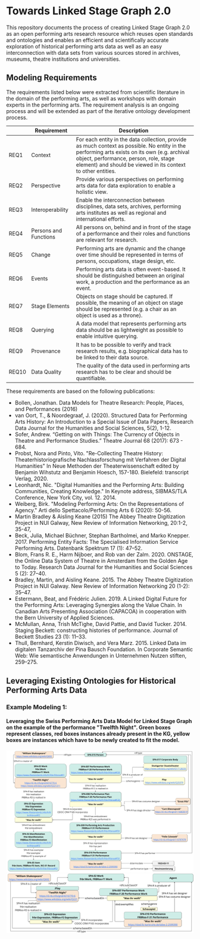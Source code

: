 # Towards Linked Stage Graph 2.0
This repository documents the process of creating Linked Stage Graph 2.0 as an open performing arts research resource which reuses open standards and ontologies and enables an efficient and scientifically accurate exploration of historical performing arts data as well as an easy interconnection with data sets from various sources stored in archives, museums, theatre institutions and universities.
## Modeling Requirements

The requirements listed below were extracted from scientific literature in the domain of the performing arts, as well as workshops with domain experts in the performing arts. The requirement analysis is an ongoing process and will be extended as part of the iterative ontology development process. 

|   |Requirement|Description  |
| ------  | ------ | ------ |
| REQ1  | Context| For each entity in the data collection, provide as much context as possible. No entity in the performing arts exists on its own (e.g. archival object, performance, person, role, stage element) and should be viewed in its context to other entities.  |
|  REQ2 | Perspective | Provide various perspectives on performing arts data for data exploration to enable a holistic view.  |
| REQ3  | Interoperability | Enable the interconnection between disciplines, data sets, archives, performing arts institutes as well as regional and international efforts. |
| REQ4  |Persons and Functions  | All persons on, behind and in front of the stage of a performance and their roles and functions are relevant for research. |
| REQ5 | Change | Performing arts are dynamic and the change over time should be represented in terms of persons, occupations, stage design, etc. |
| REQ6  | Events | Performing arts data is often event-based. It should be distinguished between an original work, a production and the performance as an event.|
| REQ7  | Stage Elements | Objects on stage should be captured. If possible, the meaning of an object on stage should be represented (e.g. a chair as an object is used as a throne). |
| REQ8  | Querying | A data model that represents performing arts data should be as lightweight as possible to enable intuitive querying. |
| REQ9 |  Provenance| It has to be possible to verify and track research results, e.g. biographical data has to be linked to their data source. |
| REQ10  | Data Quality | The quality of the data used in performing arts research has to be clear and should be quantifiable. |

These requirements are based on the following publications: 
- Bollen, Jonathan. Data Models for Theatre Research: People, Places, and Performances (2016)
- van Oort, T., & Noordegraaf, J. (2020). Structured Data for Performing Arts History: An Introduction to a Special Issue of Data Papers, Research Data Journal for the Humanities and Social Sciences, 5(2), 1-12. 
- Sofer, Andrew. “Getting on with Things: The Currency of Objects in Theatre and Performance Studies.” Theatre Journal 68 (2017): 673 - 684. 
- Probst, Nora and Pinto, Vito. "Re-Collecting Theatre History: Theaterhistoriografische Nachlassforschung mit Verfahren der Digital Humanities" In Neue Methoden der Theaterwissenschaft edited by Benjamin Wihstutz and Benjamin Hoesch, 157-180. Bielefeld: transcript Verlag, 2020. 
- Leonhardt, Nic. "Digital Humanities and the Performing Arts: Building Communities, Creating Knowledge." In Keynote address, SIBMAS/TLA Conference, New York City, vol. 12. 2014.
- Weiberg, Birk. "Modeling Performing Arts: On the Representations of Agency." Arti dello Spettacolo/Performing Arts 6 (2020): 50-56.
- Martin Bradley & Aisling Keane (2015) The Abbey Theatre Digitization Project in NUI Galway, New Review of Information Networking, 20:1-2, 35-47, 
- Beck, Julia, Michael Büchner, Stephan Bartholmei, and Marko Knepper. 2017. Performing Entity Facts: The Specialised Information Service Performing Arts. Datenbank Spektrum 17 (1): 47–52.
- Blom, Frans R. E., Harm Nijboer, and Rob van der Zalm. 2020. ONSTAGE, the Online Data System of Theatre in Amsterdam from the Golden Age to Today. Research Data Journal for the Humanities and Social Sciences 5 (2): 27–40. 
- Bradley, Martin, and Aisling Keane. 2015. The Abbey Theatre Digitization Project in NUI Galway. New Review of Information Networking 20 (1-2): 35–47.
- Estermann, Beat, and Frédéric Julien. 2019. A Linked Digital Future for the Performing Arts: Leveraging Synergies along the Value Chain. In Canadian Arts Presenting Association (CAPACOA) in cooperation with the Bern University of Applied Sciences.
- McMullan, Anna, Trish McTighe, David Pattie, and David Tucker. 2014. Staging Beckett: constructing histories of performance. Journal of Beckett Studies 23 (1): 11–33.
- Thull, Bernhard, Kerstin Diwisch, and Vera Marz. 2015. Linked Data im digitalen Tanzarchiv der Pina Bausch Foundation. In Corporate Semantic Web: Wie semantische Anwendungen in Unternehmen Nutzen stiften, 259–275.

## Leveraging Existing Ontologies for Historical Performing Arts Data
### Example Modeling 1:
#### Leveraging the Swiss Performing Arts Data Model for Linked Stage Graph on the example of the performance "Twelfth Night". Green boxes represent classes, red boxes instances already present in the KG, yellow boxes are instances which have to be newly created to fit the model.
![Figure 1](https://github.com/ISE-FIZKarlsruhe/LinkedStageGraph/blob/940205a7d053dfa6bc4df2fbd382cde349293c2f/LinkedStageGraph2.0/img/LSG_SPAmodeling_TopDown.jpg)
![Figure 2](https://github.com/ISE-FIZKarlsruhe/LinkedStageGraph/blob/940205a7d053dfa6bc4df2fbd382cde349293c2f/LinkedStageGraph2.0/img/LSG_SPAmodeling_BottomUp.jpg)
